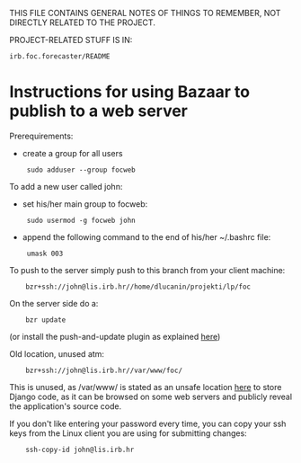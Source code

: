 
THIS FILE CONTAINS GENERAL NOTES OF THINGS TO REMEMBER, NOT DIRECTLY RELATED TO THE PROJECT.

PROJECT-RELATED STUFF IS IN:

    irb.foc.forecaster/README


Instructions for using Bazaar to publish to a web server
=================================================

Prerequirements:

 - create a group for all users

        sudo adduser --group focweb

To add a new user called john:

 - set his/her main group to focweb:

        sudo usermod -g focweb john

 - append the following command to the end of his/her ~/.bashrc file:

        umask 003

To push to the server simply push to this branch from your client machine:

        bzr+ssh://john@lis.irb.hr//home/dlucanin/projekti/lp/foc

On the server side do a:

        bzr update

(or install the push-and-update plugin as explained [here](http://wiki.bazaar.canonical.com/BazaarForWebDevs))

Old location, unused atm:

        bzr+ssh://john@lis.irb.hr//var/www/foc/

This is unused, as /var/www/ is stated as an unsafe location [here](https://docs.djangoproject.com/en/1.4/intro/tutorial01/) to store Django code, as it can be browsed on some web servers and publicly reveal the application's source code.

If you don't like entering your password every time, you can copy your ssh keys from the Linux client you are using for submitting changes:

        ssh-copy-id john@lis.irb.hr



